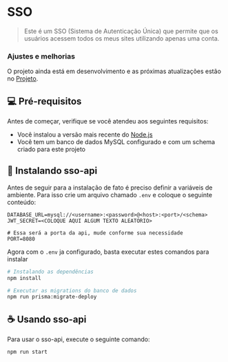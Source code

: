 # SSO

> Este é um SSO (Sistema de Autenticação Única) que permite que os usuários acessem todos os meus sites utilizando apenas uma conta.

### Ajustes e melhorias

O projeto ainda está em desenvolvimento e as próximas atualizações estão no [Projeto](https://github.com/users/maycon-jesus/projects/7/views/5).

## 💻 Pré-requisitos

Antes de começar, verifique se você atendeu aos seguintes requisitos:
* Você instalou a versão mais recente do [Node.js](https://nodejs.org/en/)
* Você tem um banco de dados MySQL configurado e com um schema criado para este projeto

## 🚀 Instalando sso-api

Antes de seguir para a instalação de fato é preciso definir a variáveis de ambiente. Para isso crie um arquivo chamado `.env` e coloque o seguinte conteúdo:

```
DATABASE_URL=mysql://<username>:<password>@<host>:<port>/<schema>
JWT_SECRET=<COLOQUE AQUI ALGUM TEXTO ALEATORIO>

# Essa será a porta da api, mude conforme sua necessidade
PORT=8080
```

Agora com o `.env` ja configurado, basta executar estes comandos para instalar

```bash
# Instalando as dependências
npm install

# Executar as migrations do banco de dados
npm run prisma:migrate-deploy
```

## ☕ Usando sso-api

Para usar o sso-api, execute o seguinte comando:

```bash
npm run start
```
    